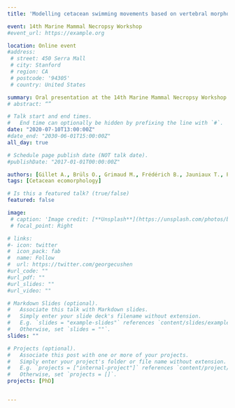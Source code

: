 ```yaml
---
title: 'Modelling cetacean swimming movements based on vertebral morphology: Another way to use postmortem data'

event: 14th Marine Mammal Necropsy Workshop
#event_url: https://example.org

location: Online event
#address:
 # street: 450 Serra Mall
 # city: Stanford
 # region: CA
 # postcode: '94305'
 # country: United States

summary: Oral presentation at the 14th Marine Mammal Necropsy Workshop
# abstract: “”

# Talk start and end times.
#   End time can optionally be hidden by prefixing the line with `#`.
date: "2020-07-10T13:00:00Z"
#date_end: "2030-06-01T15:00:00Z"
all_day: true

# Schedule page publish date (NOT talk date).
#publishDate: "2017-01-01T00:00:00Z"

authors: [Gillet A., Brüls O., Grimaud M., Frédérich B., Jauniaux T., Parmentier E.]
tags: [Cetacean ecomorphology]

# Is this a featured talk? (true/false)
featured: false

image:
 # caption: 'Image credit: [**Unsplash**](https://unsplash.com/photos/bzdhc5b3Bxs)'
 # focal_point: Right

# links:
#- icon: twitter
#  icon_pack: fab
#  name: Follow
#  url: https://twitter.com/georgecushen
#url_code: ""
#url_pdf: ""
#url_slides: ""
#url_video: ""

# Markdown Slides (optional).
#   Associate this talk with Markdown slides.
#   Simply enter your slide deck's filename without extension.
#   E.g. `slides = "example-slides"` references `content/slides/example-slides.md`.
#   Otherwise, set `slides = ""`.
slides: ""

# Projects (optional).
#   Associate this post with one or more of your projects.
#   Simply enter your project's folder or file name without extension.
#   E.g. `projects = ["internal-project"]` references `content/project/deep-learning/index.md`.
#   Otherwise, set `projects = []`.
projects: [PhD]


---
```

